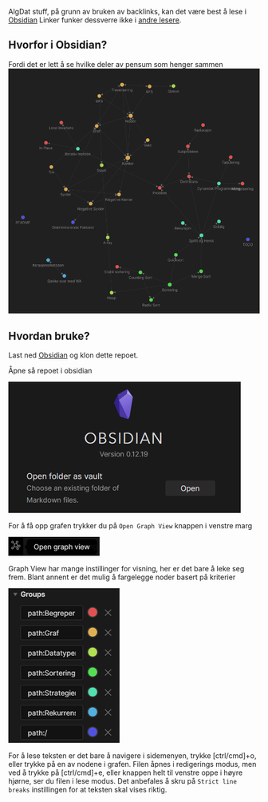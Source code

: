 AlgDat stuff, på grunn av bruken av backlinks, kan det være best å lese i
[Obsidian](https://obsidian.md/)
Linker funker dessverre ikke i
[andre lesere](https://www.youtube.com/watch?v=dQw4w9WgXcQ&ab_channel=RickAstley).

## Hvorfor i Obsidian?
Fordi det er lett å se hvilke deler av pensum som henger sammen
![Bilde](bilder/graph.png)

## Hvordan bruke?
Last ned [Obsidian](https://obsidian.md/) og klon dette repoet.

Åpne så repoet i obsidian

![Bilde](bilder/open.png)

For å få opp grafen trykker du på `Open Graph View` knappen i venstre marg

![Bilde](bilder/graphButton.png)

Graph View har mange instillinger for visning, her er det bare å leke seg frem.
Blant annent er det mulig å fargelegge noder basert på kriterier

![Bilde](bilder/groups.png)

For å lese teksten er det bare å navigere i sidemenyen, trykke [ctrl/cmd]+o,
eller trykke på en av nodene i grafen.
Filen åpnes i redigerings modus, men ved å trykke på [ctrl/cmd]+e,
eller knappen helt til venstre oppe i høyre hjørne, ser du filen i lese modus.
Det anbefales å skru på `Strict line breaks` instillingen for at teksten skal vises riktig.